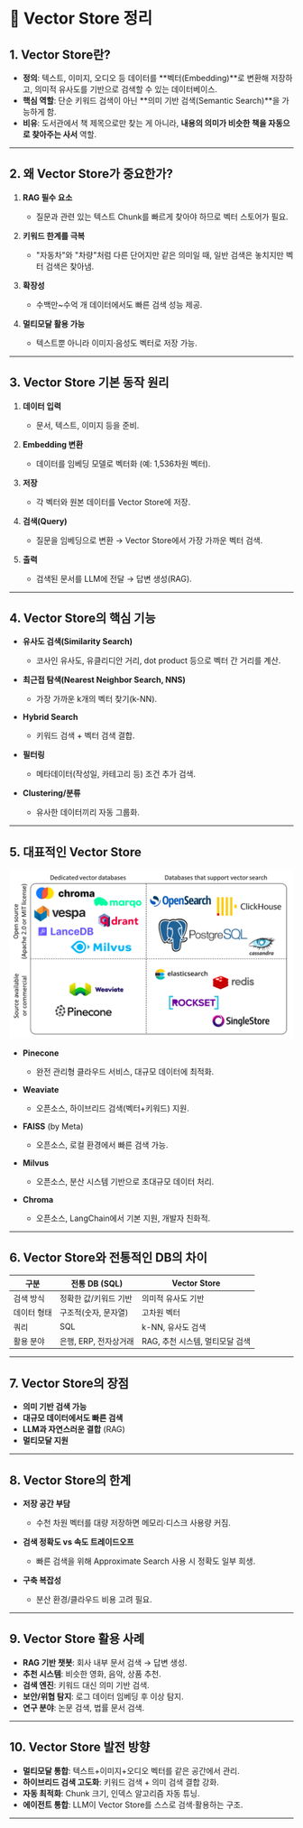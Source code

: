 # 🔎 Vector Store 정리

## 1. Vector Store란?

* **정의**: 텍스트, 이미지, 오디오 등 데이터를 \*\*벡터(Embedding)\*\*로 변환해 저장하고, 의미적 유사도를 기반으로 검색할 수 있는 데이터베이스.
* **핵심 역할**: 단순 키워드 검색이 아닌 \*\*의미 기반 검색(Semantic Search)\*\*을 가능하게 함.
* **비유**: 도서관에서 책 제목으로만 찾는 게 아니라, **내용의 의미가 비슷한 책을 자동으로 찾아주는 사서** 역할.

---

## 2. 왜 Vector Store가 중요한가?

1. **RAG 필수 요소**

   * 질문과 관련 있는 텍스트 Chunk를 빠르게 찾아야 하므로 벡터 스토어가 필요.
2. **키워드 한계를 극복**

   * "자동차"와 "차량"처럼 다른 단어지만 같은 의미일 때, 일반 검색은 놓치지만 벡터 검색은 찾아냄.
3. **확장성**

   * 수백만\~수억 개 데이터에서도 빠른 검색 성능 제공.
4. **멀티모달 활용 가능**

   * 텍스트뿐 아니라 이미지·음성도 벡터로 저장 가능.

---

## 3. Vector Store 기본 동작 원리

1. **데이터 입력**

   * 문서, 텍스트, 이미지 등을 준비.
2. **Embedding 변환**

   * 데이터를 임베딩 모델로 벡터화 (예: 1,536차원 벡터).
3. **저장**

   * 각 벡터와 원본 데이터를 Vector Store에 저장.
4. **검색(Query)**

   * 질문을 임베딩으로 변환 → Vector Store에서 가장 가까운 벡터 검색.
5. **출력**

   * 검색된 문서를 LLM에 전달 → 답변 생성(RAG).

---

## 4. Vector Store의 핵심 기능

* **유사도 검색(Similarity Search)**

  * 코사인 유사도, 유클리디안 거리, dot product 등으로 벡터 간 거리를 계산.
* **최근접 탐색(Nearest Neighbor Search, NNS)**

  * 가장 가까운 k개의 벡터 찾기(k-NN).
* **Hybrid Search**

  * 키워드 검색 + 벡터 검색 결합.
* **필터링**

  * 메타데이터(작성일, 카테고리 등) 조건 추가 검색.
* **Clustering/분류**

  * 유사한 데이터끼리 자동 그룹화.

---

## 5. 대표적인 Vector Store

![alt text](images/08.vectore_store.png)

* **Pinecone**

  * 완전 관리형 클라우드 서비스, 대규모 데이터에 최적화.
* **Weaviate**

  * 오픈소스, 하이브리드 검색(벡터+키워드) 지원.
* **FAISS** (by Meta)

  * 오픈소스, 로컬 환경에서 빠른 검색 가능.
* **Milvus**

  * 오픈소스, 분산 시스템 기반으로 초대규모 데이터 처리.
* **Chroma**

  * 오픈소스, LangChain에서 기본 지원, 개발자 친화적.

---

## 6. Vector Store와 전통적인 DB의 차이

| 구분     | 전통 DB (SQL)    | Vector Store         |
| ------ | -------------- | -------------------- |
| 검색 방식  | 정확한 값/키워드 기반   | 의미적 유사도 기반           |
| 데이터 형태 | 구조적(숫자, 문자열)   | 고차원 벡터               |
| 쿼리     | SQL            | k-NN, 유사도 검색         |
| 활용 분야  | 은행, ERP, 전자상거래 | RAG, 추천 시스템, 멀티모달 검색 |

---

## 7. Vector Store의 장점

* **의미 기반 검색 가능**
* **대규모 데이터에서도 빠른 검색**
* **LLM과 자연스러운 결합** (RAG)
* **멀티모달 지원**

---

## 8. Vector Store의 한계

* **저장 공간 부담**

  * 수천 차원 벡터를 대량 저장하면 메모리·디스크 사용량 커짐.
* **검색 정확도 vs 속도 트레이드오프**

  * 빠른 검색을 위해 Approximate Search 사용 시 정확도 일부 희생.
* **구축 복잡성**

  * 분산 환경/클라우드 비용 고려 필요.

---

## 9. Vector Store 활용 사례

* **RAG 기반 챗봇**: 회사 내부 문서 검색 → 답변 생성.
* **추천 시스템**: 비슷한 영화, 음악, 상품 추천.
* **검색 엔진**: 키워드 대신 의미 기반 검색.
* **보안/위협 탐지**: 로그 데이터 임베딩 후 이상 탐지.
* **연구 분야**: 논문 검색, 법률 문서 검색.

---

## 10. Vector Store 발전 방향

* **멀티모달 통합**: 텍스트+이미지+오디오 벡터를 같은 공간에서 관리.
* **하이브리드 검색 고도화**: 키워드 검색 + 의미 검색 결합 강화.
* **자동 최적화**: Chunk 크기, 인덱스 알고리즘 자동 튜닝.
* **에이전트 통합**: LLM이 Vector Store를 스스로 검색·활용하는 구조.

---

